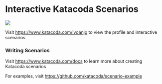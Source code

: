 # Interactive Katacoda Scenarios

[![](http://shields.katacoda.com/katacoda/ivoanjo/count.svg)](https://www.katacoda.com/ivoanjo "Get your profile on Katacoda.com")

Visit https://www.katacoda.com/ivoanjo to view the profile and interactive scenarios

### Writing Scenarios
Visit https://www.katacoda.com/docs to learn more about creating Katacoda scenarios

For examples, visit https://github.com/katacoda/scenario-example
